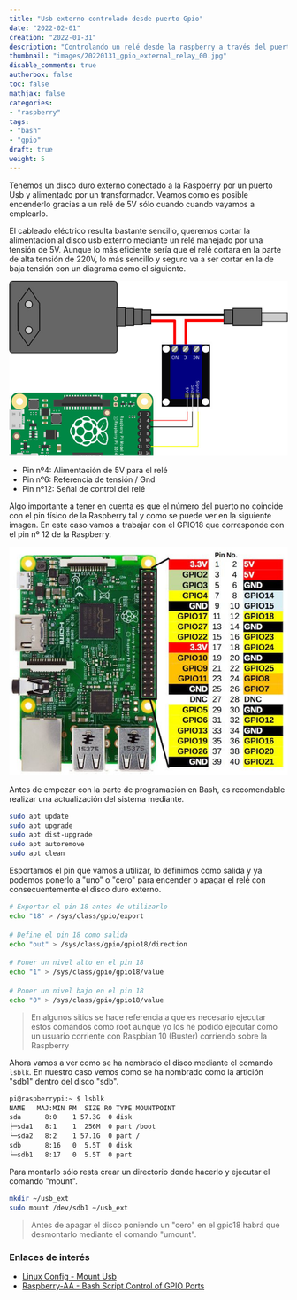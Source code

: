 ```yaml
---
title: "Usb externo controlado desde puerto Gpio"
date: "2022-02-01"
creation: "2022-01-31"
description: "Controlando un relé desde la raspberry a través del puerto Gpio para montar un disco usb externo."
thumbnail: "images/20220131_gpio_external_relay_00.jpg"
disable_comments: true
authorbox: false
toc: false
mathjax: false
categories:
- "raspberry"
tags:
- "bash"
- "gpio"
draft: true
weight: 5
---
```

Tenemos un disco duro externo conectado a la Raspberry por un puerto Usb y alimentado por un transformador. Veamos como es posible encenderlo gracias a un relé de 5V sólo cuando cuando vayamos a emplearlo.
<!--more-->
El cableado eléctrico resulta bastante sencillo, queremos cortar la alimentación al disco usb externo mediante un relé manejado por una tensión de 5V. Aunque lo más eficiente sería que el relé cortara en la parte de alta tensión de 220V, lo más sencillo y seguro va a ser cortar en la de baja tensión con un diagrama como el siguiente.

![image-02]

- Pin nº4: Alimentación de 5V para el relé
- Pin nº6: Referencia de tensión / Gnd
- Pin nº12: Señal de control del relé

Algo importante a tener en cuenta es que el número del puerto no coincide con el pin físico de la Raspberry tal y como se puede ver en la siguiente imagen. En este caso vamos a trabajar con el GPIO18 que corresponde con el pin nº 12 de la Raspberry. 

![image-01]

Antes de empezar con la parte de programación en Bash, es recomendable realizar una actualización del sistema mediante.

``` bash
sudo apt update
sudo apt upgrade
sudo apt dist-upgrade
sudo apt autoremove
sudo apt clean
```

Esportamos el pin que vamos a utilizar, lo definimos como salida y ya podemos ponerlo a "uno" o "cero" para encender o apagar el relé con consecuentemente el disco duro externo.

``` bash
# Exportar el pin 18 antes de utilizarlo
echo "18" > /sys/class/gpio/export

# Define el pin 18 como salida
echo "out" > /sys/class/gpio/gpio18/direction

# Poner un nivel alto en el pin 18
echo "1" > /sys/class/gpio/gpio18/value

# Poner un nivel bajo en el pin 18
echo "0" > /sys/class/gpio/gpio18/value 
```

> En algunos sitios se hace referencia a que es necesario ejecutar estos comandos como root aunque yo los he podido ejecutar como un usuario corriente con Raspbian 10 (Buster) corriendo sobre la Raspberry

Ahora vamos a ver como se ha nombrado el disco mediante el comando `lsblk`. En nuestro caso vemos como se ha nombrado como la artición "sdb1" dentro del disco "sdb".

``` bash
pi@raspberrypi:~ $ lsblk
NAME   MAJ:MIN RM  SIZE RO TYPE MOUNTPOINT
sda      8:0    1 57.3G  0 disk 
├─sda1   8:1    1  256M  0 part /boot
└─sda2   8:2    1 57.1G  0 part /
sdb      8:16   0  5.5T  0 disk 
└─sdb1   8:17   0  5.5T  0 part 
```

Para montarlo sólo resta crear un directorio donde hacerlo y ejecutar el comando "mount".

``` bash
mkdir ~/usb_ext
sudo mount /dev/sdb1 ~/usb_ext
```

> Antes de apagar el disco poniendo un "cero" en el gpio18 habrá que desmontarlo mediante el comando "umount".

### Enlaces de interés
- [Linux Config - Mount Usb](https://linuxconfig.org/howto-mount-usb-drive-in-linux)
- [Raspberry-AA - Bash Script Control of GPIO Ports](https://raspberrypi-aa.github.io/session2/bash.html)

[link]: https://www.google.es


[image-01]: /images/20220131_gpio_external_relay_01.jpg
[image-02]: /images/20220131_gpio_external_relay_02.jpg
